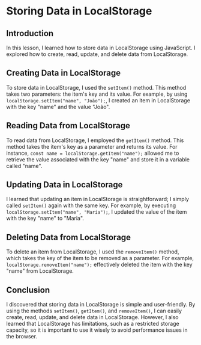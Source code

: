 # Storing Data in LocalStorage

## Introduction
In this lesson, I learned how to store data in LocalStorage using JavaScript. I explored how to create, read, update, and delete data from LocalStorage.

## Creating Data in LocalStorage
To store data in LocalStorage, I used the `setItem()` method. This method takes two parameters: the item's key and its value. For example, by using `localStorage.setItem("name", "João");`, I created an item in LocalStorage with the key "name" and the value "João".

## Reading Data from LocalStorage
To read data from LocalStorage, I employed the `getItem()` method. This method takes the item's key as a parameter and returns its value. For instance, `const name = localStorage.getItem("name");` allowed me to retrieve the value associated with the key "name" and store it in a variable called "name".

## Updating Data in LocalStorage
I learned that updating an item in LocalStorage is straightforward; I simply called `setItem()` again with the same key. For example, by executing `localStorage.setItem("name", "Maria");`, I updated the value of the item with the key "name" to "Maria".

## Deleting Data from LocalStorage
To delete an item from LocalStorage, I used the `removeItem()` method, which takes the key of the item to be removed as a parameter. For example, `localStorage.removeItem("name");` effectively deleted the item with the key "name" from LocalStorage.

## Conclusion
I discovered that storing data in LocalStorage is simple and user-friendly. By using the methods `setItem()`, `getItem()`, and `removeItem()`, I can easily create, read, update, and delete data in LocalStorage. However, I also learned that LocalStorage has limitations, such as a restricted storage capacity, so it is important to use it wisely to avoid performance issues in the browser.
